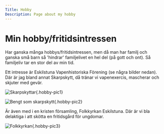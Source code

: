 ```yaml
---
Title: Hobby
Description: Page about my hobby
---
```


Min hobby/fritidsintressen
==========================

<p>Har ganska många hobbys/fritidsintressen, men då man har familj och ganska små barn så 'hindrar' familjelivet en hel del (på gott och ont). Så familjeliv tar en stor del av min tid.</p>

<p>Ett intresse är Eskilstuna Vapenhistoriska Förening (se några bilder nedan). Där är jag bland annat Skarpskytt, då tränar vi vapenexercis, mascherar och skjuter med gevär.</p>

![Skarpskyttar](%assets_url%/img/Skarpskyttar1.jpg "Skarpskyttar"){.hobby-pic1}

![Bengt som skarpskytt](%assets_url%/img/Skarpskytten_Bengt.jpg "Bengt skarpskytt"){.hobby-pic2}

Är även med i en kristen församling, Folkkyrkan Eskilstuna. Där är vi bla delaktiga i att skötta en fritidsgård för ungdomar.

![Folkkyrkan](%assets_url%/img/Jesus_at_the_center.jpg "Folkkyrkan"){.hobby-pic3}
